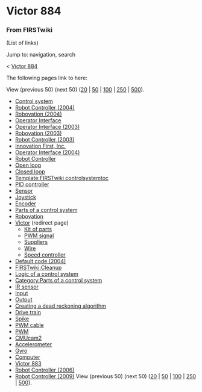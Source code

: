 # Victor 884

### From FIRSTwiki

(List of links)

Jump to: navigation, search

&lt; [Victor 884](/index.php?title=Victor_884&redirect=no "Victor 884" )  

The following pages link to here:

View (previous 50) (next 50)
([20](/index.php?title=Special:Whatlinkshere/Victor_884&limit=20&from=0
"Special:Whatlinkshere/Victor 884" ) |
[50](/index.php?title=Special:Whatlinkshere/Victor_884&limit=50&from=0
"Special:Whatlinkshere/Victor 884" ) |
[100](/index.php?title=Special:Whatlinkshere/Victor_884&limit=100&from=0
"Special:Whatlinkshere/Victor 884" ) |
[250](/index.php?title=Special:Whatlinkshere/Victor_884&limit=250&from=0
"Special:Whatlinkshere/Victor 884" ) |
[500](/index.php?title=Special:Whatlinkshere/Victor_884&limit=500&from=0
"Special:Whatlinkshere/Victor 884" )).

  * [Control system](/index.php/Control_system "Control system" )
  * [Robot Controller (2004)](/index.php/Robot_Controller_%282004%29 "Robot Controller \(2004\)" )
  * [Robovation (2004)](/index.php/Robovation_%282004%29 "Robovation \(2004\)" )
  * [Operator Interface](/index.php/Operator_Interface "Operator Interface" )
  * [Operator Interface (2003)](/index.php/Operator_Interface_%282003%29 "Operator Interface \(2003\)" )
  * [Robovation (2003)](/index.php/Robovation_%282003%29 "Robovation \(2003\)" )
  * [Robot Controller (2003)](/index.php/Robot_Controller_%282003%29 "Robot Controller \(2003\)" )
  * [Innovation First, Inc.](/index.php/Innovation_First%2C_Inc. "Innovation First, Inc." )
  * [Operator Interface (2004)](/index.php/Operator_Interface_%282004%29 "Operator Interface \(2004\)" )
  * [Robot Controller](/index.php/Robot_Controller "Robot Controller" )
  * [Open loop](/index.php/Open_loop "Open loop" )
  * [Closed loop](/index.php/Closed_loop "Closed loop" )
  * [Template:FIRSTwiki controlsystemtoc](/index.php/Template:FIRSTwiki_controlsystemtoc "Template:FIRSTwiki controlsystemtoc" )
  * [PID controller](/index.php/PID_controller "PID controller" )
  * [Sensor](/index.php/Sensor "Sensor" )
  * [Joystick](/index.php/Joystick "Joystick" )
  * [Encoder](/index.php/Encoder "Encoder" )
  * [Parts of a control system](/index.php/Parts_of_a_control_system "Parts of a control system" )
  * [Robovation](/index.php/Robovation "Robovation" )
  * [Victor](/index.php?title=Victor&redirect=no "Victor" ) (redirect page) 
    * [Kit of parts](/index.php/Kit_of_parts "Kit of parts" )
    * [PWM signal](/index.php/PWM_signal "PWM signal" )
    * [Suppliers](/index.php/Suppliers "Suppliers" )
    * [Wire](/index.php/Wire "Wire" )
    * [Speed controller](/index.php/Speed_controller "Speed controller" )
  * [Default code (2004)](/index.php/Default_code_%282004%29 "Default code \(2004\)" )
  * [FIRSTwiki:Cleanup](/index.php/FIRSTwiki:Cleanup "FIRSTwiki:Cleanup" )
  * [Logic of a control system](/index.php/Logic_of_a_control_system "Logic of a control system" )
  * [Category:Parts of a control system](/index.php/Category:Parts_of_a_control_system "Category:Parts of a control system" )
  * [IR sensor](/index.php/IR_sensor "IR sensor" )
  * [Input](/index.php/Input "Input" )
  * [Output](/index.php/Output "Output" )
  * [Creating a dead reckoning algorithm](/index.php/Creating_a_dead_reckoning_algorithm "Creating a dead reckoning algorithm" )
  * [Drive train](/index.php/Drive_train "Drive train" )
  * [Spike](/index.php/Spike "Spike" )
  * [PWM cable](/index.php/PWM_cable "PWM cable" )
  * [PWM](/index.php/PWM "PWM" )
  * [CMUcam2](/index.php/CMUcam2 "CMUcam2" )
  * [Accelerometer](/index.php/Accelerometer "Accelerometer" )
  * [Gyro](/index.php/Gyro "Gyro" )
  * [Computer](/index.php/Computer "Computer" )
  * [Victor 883](/index.php/Victor_883 "Victor 883" )
  * [Robot Controller (2006)](/index.php/Robot_Controller_%282006%29 "Robot Controller \(2006\)" )
  * [Robot Controller (2009)](/index.php/Robot_Controller_%282009%29 "Robot Controller \(2009\)" )
View (previous 50) (next 50)
([20](/index.php?title=Special:Whatlinkshere/Victor_884&limit=20&from=0
"Special:Whatlinkshere/Victor 884" ) |
[50](/index.php?title=Special:Whatlinkshere/Victor_884&limit=50&from=0
"Special:Whatlinkshere/Victor 884" ) |
[100](/index.php?title=Special:Whatlinkshere/Victor_884&limit=100&from=0
"Special:Whatlinkshere/Victor 884" ) |
[250](/index.php?title=Special:Whatlinkshere/Victor_884&limit=250&from=0
"Special:Whatlinkshere/Victor 884" ) |
[500](/index.php?title=Special:Whatlinkshere/Victor_884&limit=500&from=0
"Special:Whatlinkshere/Victor 884" )).

